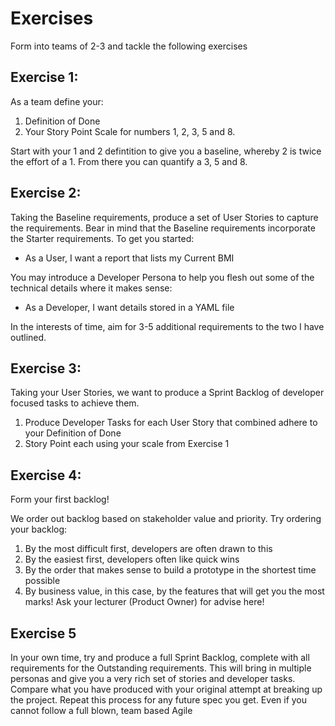 # Exercises

Form into teams of 2-3 and tackle the following exercises

## Exercise 1:

As a team define your:

1. Definition of Done
2. Your Story Point Scale for numbers 1, 2, 3, 5 and 8.

Start with your 1 and 2 defintition to give you a baseline, whereby 2 is twice the effort of a 1. From there you can quantify a 3, 5 and 8.

## Exercise 2:

Taking the Baseline requirements, produce a set of User Stories to capture the requirements. Bear in mind that the Baseline requirements incorporate the Starter requirements. To get you started:

* As a User, I want a report that lists my Current BMI


You may introduce a Developer Persona to help you flesh out some of the technical details where it makes sense:

* As a Developer, I want details stored in a YAML file

In the interests of time, aim for 3-5 additional requirements to the two I have outlined.

## Exercise 3:

Taking your User Stories, we want to produce a Sprint Backlog of developer focused tasks to achieve them.

1. Produce Developer Tasks for each User Story that combined adhere to your Definition of Done
2. Story Point each using your scale from Exercise 1

## Exercise 4:

Form your first backlog! 

We order out backlog based on stakeholder value and priority. Try ordering your backlog:

1. By the most difficult first, developers are often drawn to this
2. By the easiest first, developers often like quick wins
3. By the order that makes sense to build a prototype in the shortest time possible
3. By business value, in this case, by the features that will get you the most marks! Ask your lecturer (Product Owner) for advise here!

## Exercise 5

In your own time, try and produce a full Sprint Backlog, complete with all requirements for the Outstanding requirements. This will bring in multiple personas and give you a very rich set of stories and developer tasks. Compare what you have produced with your original attempt at breaking up the project. Repeat this process for any future spec you get. Even if you cannot follow a full blown, team based Agile
